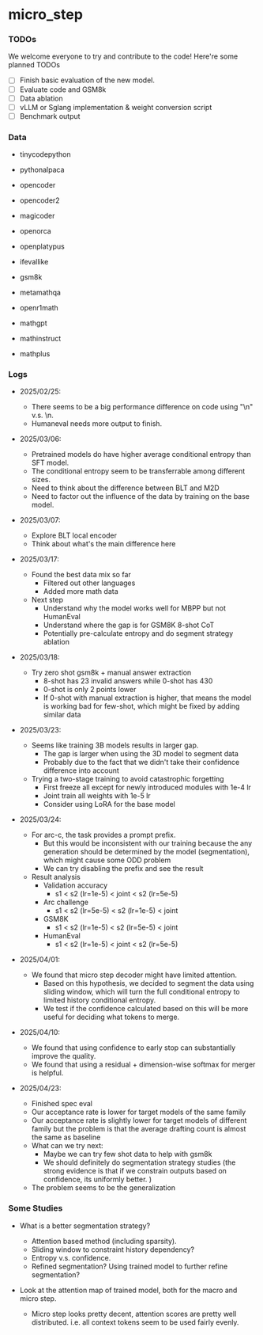 # micro_step

### TODOs
We welcome everyone to try and contribute to the code! Here're some planned TODOs
- [ ] Finish basic evaluation of the new model. 
- [ ] Evaluate code and GSM8k
- [ ] Data ablation
- [ ] vLLM or Sglang implementation & weight conversion script
- [ ] Benchmark output

### Data
* tinycodepython
* pythonalpaca
* opencoder
* opencoder2
* magicoder

* openorca
* openplatypus
* ifevallike
* gsm8k

* metamathqa
* openr1math
* mathgpt
* mathinstruct
* mathplus

### Logs
- 2025/02/25: 
    * There seems to be a big performance difference on code using "\n" v.s. \n. 
    * Humaneval needs more output to finish. 

- 2025/03/06:
    * Pretrained models do have higher average conditional entropy than SFT model. 
    * The conditional entropy seem to be transferrable among different sizes. 
    * Need to think about the difference between BLT and M2D
    * Need to factor out the influence of the data by training on the base model. 

- 2025/03/07:
    * Explore BLT local encoder
    * Think about what's the main difference here

- 2025/03/17:
    * Found the best data mix so far
        - Filtered out other languages
        - Added more math data
    * Next step
        - Understand why the model works well for MBPP but not HumanEval
        - Understand where the gap is for GSM8K 8-shot CoT
        - Potentially pre-calculate entropy and do segment strategy ablation
- 2025/03/18:
    * Try zero shot gsm8k + manual answer extraction
        - 8-shot has 23 invalid answers while 0-shot has 430
        - 0-shot is only 2 points lower
        - If 0-shot with manual extraction is higher, that means the model is working bad for few-shot, which might be fixed by adding similar data
- 2025/03/23:
    * Seems like training 3B models results in larger gap.
        - The gap is larger when using the 3D model to segment data
        - Probably due to the fact that we didn't take their confidence difference into account
    * Trying a two-stage training to avoid catastrophic forgetting
        - First freeze all except for newly introduced modules with 1e-4 lr
        - Joint train all weights with 1e-5 lr
        - Consider using LoRA for the base model
- 2025/03/24:
    * For arc-c, the task provides a prompt prefix.
        - But this would be inconsistent with our training because the any generation should be determined by the model (segmentation), which might cause some ODD problem
        - We can try disabling the prefix and see the result
    * Result analysis
        - Validation accuracy
            * s1 < s2 (lr=1e-5) < joint < s2 (lr=5e-5)
        - Arc challenge
            * s1 < s2 (lr=5e-5) < s2 (lr=1e-5) < joint
        - GSM8K
            * s1 < s2 (lr=1e-5) < s2 (lr=5e-5) < joint
        - HumanEval
            * s1 < s2 (lr=1e-5) < joint < s2 (lr=5e-5)
- 2025/04/01:
    * We found that micro step decoder might have limited attention. 
        - Based on this hypothesis, we decided to segment the data using sliding window, which will turn the full conditional entropy to limited history conditional entropy. 
        - We test if the confidence calculated based on this will be more useful for deciding what tokens to merge. 
- 2025/04/10:
    * We found that using confidence to early stop can substantially improve the quality. 
    * We found that using a residual + dimension-wise softmax for merger is helpful.
- 2025/04/23:
    * Finished spec eval
    * Our acceptance rate is lower for target models of the same family
    * Our acceptance rate is slightly lower for target models of different family but the problem is that the average drafting count is almost the same as baseline
    * What can we try next:
        - Maybe we can try few shot data to help with gsm8k
        - We should definitely do segmentation strategy studies (the strong evidence is that if we constrain outputs based on confidence, its uniformly better. )
    * The problem seems to be the generalization

### Some Studies

- What is a better segmentation strategy? 
    * Attention based method (including sparsity). 
    * Sliding window to constraint history dependency?
    * Entropy v.s. confidence. 
    * Refined segmentation? Using trained model to further refine segmentation?

- Look at the attention map of trained model, both for the macro and micro step. 
    * Micro step looks pretty decent, attention scores are pretty well distributed. i.e. all context tokens seem to be used fairly evenly. 
